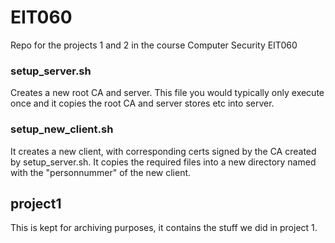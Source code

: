 # EIT060
Repo for the projects 1 and 2 in the course Computer Security EIT060

### setup_server.sh
Creates a new root CA and server. This file you would typically only execute once and it copies
the root CA and server stores etc into server.

### setup_new_client.sh
It creates a new client,
with corresponding certs signed by the CA created by setup_server.sh.
It copies the required files into a new directory named with the "personnummer" of the new client.

## project1
This is kept for archiving purposes, it contains the stuff we did in project 1.
